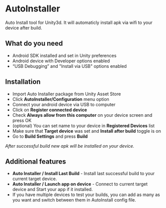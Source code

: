 # AutoInstaller
Auto Install tool for Unity3d. It will automaticly install apk via wifi to your device after build.

## What do you need
- Android SDK installed and set in Unity preferences
- Android device with Developer options enabled
- “USB Debugging” and "Install via USB" options enabled

## Installation
- Import Auto Installer package from Unity Asset Store
- Click **AutoInstaller/Configuration** menu option
- Connect your android device via USB to computer
- Click on **Register connected device**
- Check **Always allow from this computer** on your device screen and press OK
- (optional) You can set name to your device in **Registered Devices** list
- Make sure that **Target device** was set and **Install after build** toggle is on
- Go to **Build Settings** and press **Build**

*After successful build new apk will be installed on your device.*

## Additional features
- **Auto Installer / Install Last Build** - Install last successful build to your current target device.
- **Auto Installer / Launch app on device** - Connect to current target device and Start your app if it installed.
- If you have multiple devices to test your builds, you can add as many as you want and switch between them in AutoInstall config file.
